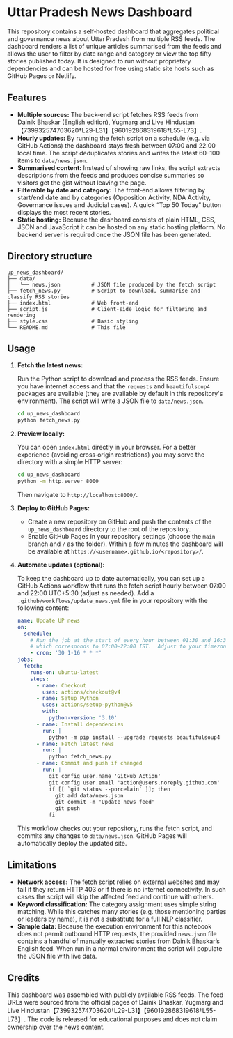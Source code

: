 # Uttar Pradesh News Dashboard

This repository contains a self‑hosted dashboard that aggregates political and governance news about Uttar Pradesh from multiple RSS feeds.  The dashboard renders a list of unique articles summarised from the feeds and allows the user to filter by date range and category or view the top fifty stories published today.  It is designed to run without proprietary dependencies and can be hosted for free using static site hosts such as GitHub Pages or Netlify.

## Features

- **Multiple sources:** The back‑end script fetches RSS feeds from Dainik Bhaskar (English edition), Yugmarg and Live Hindustan【739932574703620†L29-L31】【960192868319618†L55-L73】.
- **Hourly updates:** By running the fetch script on a schedule (e.g. via GitHub Actions) the dashboard stays fresh between 07:00 and 22:00 local time.  The script deduplicates stories and writes the latest 60–100 items to `data/news.json`.
- **Summarised content:** Instead of showing raw links, the script extracts descriptions from the feeds and produces concise summaries so visitors get the gist without leaving the page.
- **Filterable by date and category:** The front‑end allows filtering by start/end date and by categories (Opposition Activity, NDA Activity, Governance issues and Judicial cases).  A quick “Top 50 Today” button displays the most recent stories.
- **Static hosting:** Because the dashboard consists of plain HTML, CSS, JSON and JavaScript it can be hosted on any static hosting platform.  No backend server is required once the JSON file has been generated.

## Directory structure

```
up_news_dashboard/
├── data/
│   └── news.json          # JSON file produced by the fetch script
├── fetch_news.py          # Script to download, summarise and classify RSS stories
├── index.html             # Web front‑end
├── script.js              # Client‑side logic for filtering and rendering
├── style.css              # Basic styling
└── README.md              # This file
```

## Usage

1. **Fetch the latest news:**

   Run the Python script to download and process the RSS feeds.  Ensure you have internet access and that the `requests` and `beautifulsoup4` packages are available (they are available by default in this repository's environment).  The script will write a JSON file to `data/news.json`.

   ```bash
   cd up_news_dashboard
   python fetch_news.py
   ```

2. **Preview locally:**

   You can open `index.html` directly in your browser.  For a better experience (avoiding cross‑origin restrictions) you may serve the directory with a simple HTTP server:

   ```bash
   cd up_news_dashboard
   python -m http.server 8000
   ```

   Then navigate to `http://localhost:8000/`.

3. **Deploy to GitHub Pages:**

   - Create a new repository on GitHub and push the contents of the `up_news_dashboard` directory to the root of the repository.
   - Enable GitHub Pages in your repository settings (choose the `main` branch and `/` as the folder).  Within a few minutes the dashboard will be available at `https://<username>.github.io/<repository>/`.

4. **Automate updates (optional):**

   To keep the dashboard up to date automatically, you can set up a GitHub Actions workflow that runs the fetch script hourly between 07:00 and 22:00 UTC+5:30 (adjust as needed).  Add a `.github/workflows/update_news.yml` file in your repository with the following content:

   ```yaml
   name: Update UP news
   on:
     schedule:
       # Run the job at the start of every hour between 01:30 and 16:30 UTC,
       # which corresponds to 07:00–22:00 IST.  Adjust to your timezone.
       - cron: '30 1-16 * * *'
   jobs:
     fetch:
       runs-on: ubuntu-latest
       steps:
         - name: Checkout
           uses: actions/checkout@v4
         - name: Setup Python
           uses: actions/setup-python@v5
           with:
             python-version: '3.10'
         - name: Install dependencies
           run: |
             python -m pip install --upgrade requests beautifulsoup4
         - name: Fetch latest news
           run: |
             python fetch_news.py
         - name: Commit and push if changed
           run: |
             git config user.name 'GitHub Action'
             git config user.email 'action@users.noreply.github.com'
             if [[ `git status --porcelain` ]]; then
               git add data/news.json
               git commit -m 'Update news feed'
               git push
             fi
   ```

   This workflow checks out your repository, runs the fetch script, and commits any changes to `data/news.json`.  GitHub Pages will automatically deploy the updated site.

## Limitations

- **Network access:** The fetch script relies on external websites and may fail if they return HTTP 403 or if there is no internet connectivity.  In such cases the script will skip the affected feed and continue with others.
- **Keyword classification:** The category assignment uses simple string matching.  While this catches many stories (e.g. those mentioning parties or leaders by name), it is not a substitute for a full NLP classifier.
- **Sample data:** Because the execution environment for this notebook does not permit outbound HTTP requests, the provided `news.json` file contains a handful of manually extracted stories from Dainik Bhaskar’s English feed.  When run in a normal environment the script will populate the JSON file with live data.

## Credits

This dashboard was assembled with publicly available RSS feeds.  The feed URLs were sourced from the official pages of Dainik Bhaskar, Yugmarg and Live Hindustan【739932574703620†L29-L31】【960192868319618†L55-L73】.  The code is released for educational purposes and does not claim ownership over the news content.
